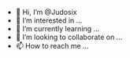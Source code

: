 - 👋 Hi, I’m @Judosix
- 👀 I’m interested in ...
- 🌱 I’m currently learning ...
- 💞️ I’m looking to collaborate on ...
- 📫 How to reach me ...

<!---
Judosix/Judosix is a ✨ special ✨ repository because its `README.md` (this file) appears on your GitHub profile.
You can click the Preview link to take a look at your changes.
--->
